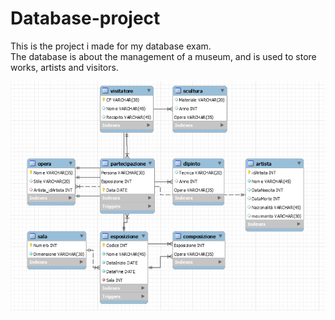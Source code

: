 # Database-project
This is the project i made for my database exam. <br>
The database is about the management of a museum, and is used to store works, artists and visitors.

<img src="ER.png" alt="schema ER" width=600/>

